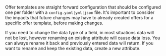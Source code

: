 Offer templates are straight forward configuration that should be configured one per folder with a `config.yaml|yml|json` file. It's important to consider the impacts that future changes may have to already created offers for a specific offer template, before making changes.

If you need to change the data type of a field, in most situations data will not be lost, however renaming an existing attribute will cause data loss. You can always rename it back and previously entered data will return. If you want to rename and keep the existing data, create a new attribute.
